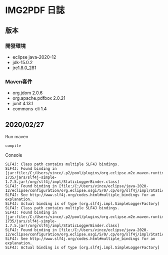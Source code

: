 # IMG2PDF 日誌

## 版本
### 開發環境
- eclipse java-2020-12
- jdk-15.0.2
- jre1.8.0_281
### Maven套件
- org.jdom 2.0.6
- org.apache.pdfbox 2.0.21
- junit 4.13.1
- commons-cli 1.4

## 2020/02/27

Run maven
```
compile
```

Console
```
SLF4J: Class path contains multiple SLF4J bindings.
SLF4J: Found binding in [jar:file:/C:/Users/vince/.p2/pool/plugins/org.eclipse.m2e.maven.runtime.slf4j.simple_1.16.0.20200610-1735/jars/slf4j-simple-1.7.5.jar!/org/slf4j/impl/StaticLoggerBinder.class]
SLF4J: Found binding in [file:/C:/Users/vince/eclipse/java-2020-12/eclipse/configuration/org.eclipse.osgi/5/0/.cp/org/slf4j/impl/StaticLoggerBinder.class]
SLF4J: See http://www.slf4j.org/codes.html#multiple_bindings for an explanation.
SLF4J: Actual binding is of type [org.slf4j.impl.SimpleLoggerFactory]
SLF4J: Class path contains multiple SLF4J bindings.
SLF4J: Found binding in [jar:file:/C:/Users/vince/.p2/pool/plugins/org.eclipse.m2e.maven.runtime.slf4j.simple_1.16.0.20200610-1735/jars/slf4j-simple-1.7.5.jar!/org/slf4j/impl/StaticLoggerBinder.class]
SLF4J: Found binding in [file:/C:/Users/vince/eclipse/java-2020-12/eclipse/configuration/org.eclipse.osgi/5/0/.cp/org/slf4j/impl/StaticLoggerBinder.class]
SLF4J: See http://www.slf4j.org/codes.html#multiple_bindings for an explanation.
SLF4J: Actual binding is of type [org.slf4j.impl.SimpleLoggerFactory]
```

